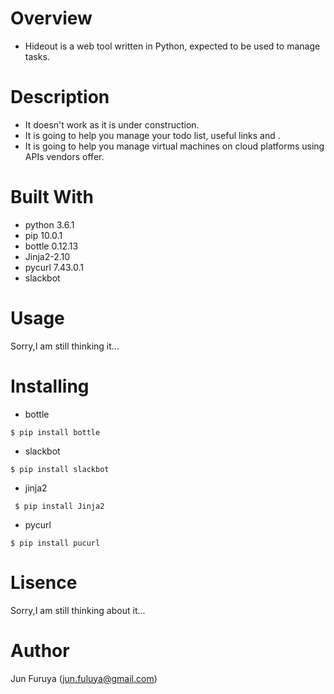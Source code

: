 # Overview
- Hideout is a web tool written in Python, expected to be used to manage tasks.

# Description
- It doesn't work as it is under construction.
- It is going to help you manage your todo list, useful links and .
- It is going to help you manage virtual machines on cloud platforms using APIs vendors offer.

# Built With
- python 3.6.1
- pip 10.0.1
- bottle 0.12.13
- Jinja2-2.10
- pycurl 7.43.0.1
- slackbot 

# Usage

Sorry,I am still thinking it...

# Installing

- bottle

`$ pip install bottle`

- slackbot

`$ pip install slackbot`

- jinja2

` $ pip install Jinja2`

- pycurl

`$ pip install pucurl`

# Lisence

Sorry,I am still thinking about it...

# Author

Jun Furuya (jun.fuluya@gmail.com)
